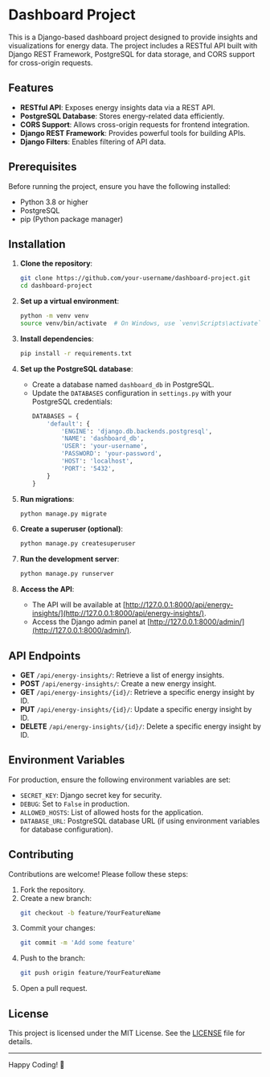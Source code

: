 
# Dashboard Project

This is a Django-based dashboard project designed to provide insights and visualizations for energy data. The project includes a RESTful API built with Django REST Framework, PostgreSQL for data storage, and CORS support for cross-origin requests.

## Features

- **RESTful API**: Exposes energy insights data via a REST API.
- **PostgreSQL Database**: Stores energy-related data efficiently.
- **CORS Support**: Allows cross-origin requests for frontend integration.
- **Django REST Framework**: Provides powerful tools for building APIs.
- **Django Filters**: Enables filtering of API data.

## Prerequisites

Before running the project, ensure you have the following installed:

- Python 3.8 or higher
- PostgreSQL
- pip (Python package manager)

## Installation

1. **Clone the repository**:
   ```bash
   git clone https://github.com/your-username/dashboard-project.git
   cd dashboard-project
   ```

2. **Set up a virtual environment**:
   ```bash
   python -m venv venv
   source venv/bin/activate  # On Windows, use `venv\Scripts\activate`
   ```

3. **Install dependencies**:
   ```bash
   pip install -r requirements.txt
   ```

4. **Set up the PostgreSQL database**:
   - Create a database named `dashboard_db` in PostgreSQL.
   - Update the `DATABASES` configuration in `settings.py` with your PostgreSQL credentials:
     ```python
     DATABASES = {
         'default': {
             'ENGINE': 'django.db.backends.postgresql',
             'NAME': 'dashboard_db',
             'USER': 'your-username',
             'PASSWORD': 'your-password',
             'HOST': 'localhost',
             'PORT': '5432',
         }
     }
     ```

5. **Run migrations**:
   ```bash
   python manage.py migrate
   ```

6. **Create a superuser (optional)**:
   ```bash
   python manage.py createsuperuser
   ```

7. **Run the development server**:
   ```bash
   python manage.py runserver
   ```

8. **Access the API**:
   - The API will be available at [http://127.0.0.1:8000/api/energy-insights/](http://127.0.0.1:8000/api/energy-insights/).
   - Access the Django admin panel at [http://127.0.0.1:8000/admin/](http://127.0.0.1:8000/admin/).

## API Endpoints

- **GET** `/api/energy-insights/`: Retrieve a list of energy insights.
- **POST** `/api/energy-insights/`: Create a new energy insight.
- **GET** `/api/energy-insights/{id}/`: Retrieve a specific energy insight by ID.
- **PUT** `/api/energy-insights/{id}/`: Update a specific energy insight by ID.
- **DELETE** `/api/energy-insights/{id}/`: Delete a specific energy insight by ID.

## Environment Variables

For production, ensure the following environment variables are set:

- `SECRET_KEY`: Django secret key for security.
- `DEBUG`: Set to `False` in production.
- `ALLOWED_HOSTS`: List of allowed hosts for the application.
- `DATABASE_URL`: PostgreSQL database URL (if using environment variables for database configuration).

## Contributing

Contributions are welcome! Please follow these steps:

1. Fork the repository.
2. Create a new branch:
   ```bash
   git checkout -b feature/YourFeatureName
   ```
3. Commit your changes:
   ```bash
   git commit -m 'Add some feature'
   ```
4. Push to the branch:
   ```bash
   git push origin feature/YourFeatureName
   ```
5. Open a pull request.

## License

This project is licensed under the MIT License. See the [LICENSE](LICENSE) file for details.

---

Happy Coding! 🚀


